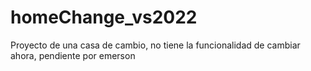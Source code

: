 # homeChange_vs2022
Proyecto de una casa de cambio, no tiene la funcionalidad de cambiar ahora, pendiente por emerson
